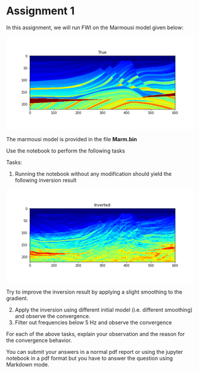 # Assignment 1 
In this assignment, we will run FWI on the Marmousi model given below: 

![Alt text](True_model.png) 


The marmousi model is provided in the file **Marm.bin**

Use the notebook to perform the following tasks 

Tasks:  
1. Running the notebook without any modification should yield the following inversion result

![Alt text](Inverted_model.png) 


Try to improve the inversion result by applying a slight smoothing to the gradient. 

2. Apply the inversion using different initial model (i.e. different smoothing) and observe the convergence.   
3. Filter out frequencies below 5 Hz and observe the convergence 

For each of the above tasks, explain your observation and the reason for the convergence behavior.  

You can submit your answers in a normal pdf report or using the jupyter notebook in a pdf format but you have to answer the question using Markdown mode.   
